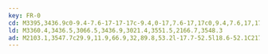 ```yaml
---
key: FR-0
cd: M3395,3436.9c0-9.4-7.6-17-17-17c-9.4,0-17,7.6-17,17c0,9.4,7.6,17,17,17l0,0,,,,C3387.4,3453.9,3395,3446.3,3395,3436.9z
ld: M3360.4,3436.5,3066.5,3436.9,3021.4,3551.5,2166.7,3548.3
ad: M2103.1,3547.7c29.9,11.9,66.9,32,89.8,53.2l-17.7-52.5l18.6-52.1C2170.5,3517,2133.1,3536.4,2103.1,3547.7z
---
```


